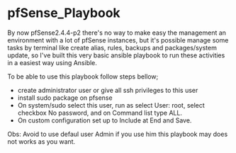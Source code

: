 # pfSense_Playbook

By now pfSense2.4.4-p2 there's no way to make easy the management an environment with a lot of pfSense instances, but it's possible manage some tasks by terminal like create alias, rules, backups and packages/system update, so I've built this very basic ansible playbook to run these activities in a easiest way using Ansible.

To be able to use this playbook follow steps bellow;
  
  - create administrator user or give all ssh privileges to this user
  - install sudo package on pfsense
  - On system/sudo select this user, run as select User: root, select checkbox No password, and on Command list type ALL.
  - On custom configuration set up to Include at End and Save.
  
  Obs: Avoid to use defaul user Admin if you use him this playbook may does not works as you want.
  
 
